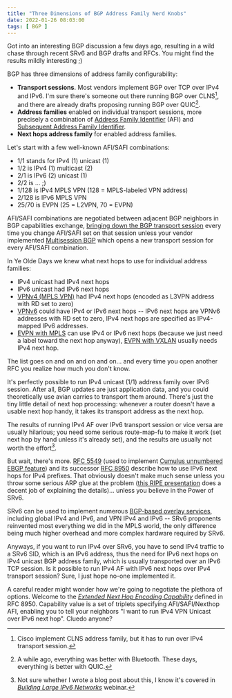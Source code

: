 ```yaml
---
title: "Three Dimensions of BGP Address Family Nerd Knobs"
date: 2022-01-26 08:03:00
tags: [ BGP ]
---
```

Got into an interesting BGP discussion a few days ago, resulting in a wild chase through recent SRv6 and BGP drafts and RFCs. You might find the results mildly interesting ;)

BGP has three dimensions of address family configurability:

* **Transport sessions**. Most vendors implement BGP over TCP over IPv4 and IPv6. I'm sure there's someone out there running BGP over CLNS[^CLNS], and there are already drafts proposing running BGP over QUIC[^QUIC].
* **Address families** enabled on individual transport sessions, more precisely a combination of [Address Family Identifier](https://www.iana.org/assignments/address-family-numbers/address-family-numbers.xhtml) (AFI) and [Subsequent Address Family Identifier](https://www.iana.org/assignments/safi-namespace/safi-namespace.xhtml).
* **Next hops address family** for enabled address families.
<!--more-->
Let's start with a few well-known AFI/SAFI combinations:

* 1/1 stands for IPv4 (1) unicast (1)
* 1/2 is IPv4 (1) multicast (2)
* 2/1 is IPv6 (2) unicast (1)
* 2/2 is ... ;)
* 1/128 is IPv4 MPLS VPN (128 = MPLS-labeled VPN address)
* 2/128 is IPv6 MPLS VPN
* 25/70 is EVPN (25 = L2VPN, 70 = EVPN)

AFI/SAFI combinations are negotiated between adjacent BGP neighbors in BGP capabilities exchange, [bringing down the BGP transport session](https://blog.ipspace.net/2021/11/bgp-dynamic-capability.html) every time you change AFI/SAFI set on that session unless your vendor implemented [Multisession BGP](https://datatracker.ietf.org/doc/html/draft-ietf-idr-bgp-multisession) which opens a new transport session for every AFI/SAFI combination.

In Ye Olde Days we knew what next hops to use for individual address families:

* IPv4 unicast had IPv4 next hops
* IPv6 unicast had IPv6 next hops
* [VPNv4 (MPLS VPN)](https://datatracker.ietf.org/doc/html/rfc4364) had IPv4 next hops (encoded as L3VPN address with RD set to zero)
* [VPNv6](https://datatracker.ietf.org/doc/html/rfc4659) could have IPv4 or IPv6 next hops -- IPv6 next hops are VPNv6 addresses with RD set to zero, IPv4 next hops are specified as IPv4-mapped IPv6 addresses. 
* [EVPN with MPLS](https://datatracker.ietf.org/doc/html/rfc7432) can use IPv4 or IPv6 next hops (because we just need a label toward the next hop anyway), [EVPN with VXLAN](https://datatracker.ietf.org/doc/html/rfc8365) usually needs IPv4 next hop.

The list goes on and on and on and on... and every time you open another RFC you realize how much you don't know.

It's perfectly possible to run IPv4 unicast (1/1) address family over IPv6 session. After all, BGP updates are just application data, and you could theoretically use avian carries to transport them around. There's just the tiny little detail of next hop processing: whenever a router doesn't have a usable next hop handy, it takes its transport address as the next hop. 

The results of running IPv4 AF over IPv6 transport session or vice versa are usually hilarious; you need some serious route-map-fu to make it work (set next hop by hand unless it's already set), and the results are usually not worth the effort[^NH].

[^QUIC]: A while ago, everything was better with Bluetooth. These days, everything is better with QUIC.

[^CLNS]: Cisco implement CLNS address family, but it has to run over IPv4 transport session.

[^NH]: Not sure whether I wrote a blog post about this, I know it's covered in _[Building Large IPv6 Networks](https://www.ipspace.net/Building_Large_IPv6_Service_Provider_Networks)_ webinar.

But wait, there's more. [RFC 5549](https://datatracker.ietf.org/doc/html/rfc5549) (used to implement [Cumulus unnumbered EBGP feature](https://blog.ipspace.net/2015/02/bgp-configuration-made-simple-with.html)) and its successor [RFC 8950](https://datatracker.ietf.org/doc/html/rfc8950) describe how to use IPv6 next hops for IPv4 prefixes. That obviously doesn't make much sense unless you throw some serious ARP glue at the problem ([this RIPE presentation](https://ripe65.ripe.net/presentations/101-RIPE65.pdf) does a decent job of explaining the details)... unless you believe in the Power of SRv6.

SRv6 can be used to implement numerous [BGP-based overlay services](https://datatracker.ietf.org/doc/html/draft-ietf-bess-srv6-services-05), including global IPv4 and IPv6, and VPN IPv4 and IPv6 -- SRv6 proponents reinvented most everything we did in the MPLS world, the only difference being much higher overhead and more complex hardware required by SRv6.

Anyways, if you want to run IPv4 over SRv6, you have to send IPv4 traffic to a SRv6 SID, which is an IPv6 address, thus the need for IPv6 next hops on IPv4 unicast BGP address family, which is usually transported over an IPv6 TCP session. Is it possible to run IPv4 AF with IPv6 next hops over IPv4 transport session? Sure, I just hope no-one implemented it.

A careful reader might wonder how we're going to negotiate the plethora of options. Welcome to the *[Extended Next Hop Encoding Capability](https://www.iana.org/assignments/capability-codes/capability-codes.xhtml)* defined in RFC 8950. Capability value is a set of triplets specifying AFI/SAFI/Nexthop AFI, enabling you to tell your neighbors "I want to run IPv4 VPN Unicast over IPv6 next hop". Cluedo anyone?